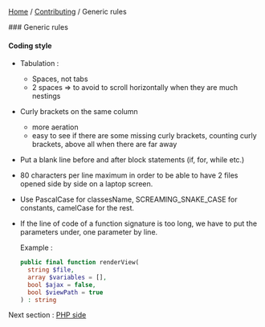 [Home](../../README.md) / [Contributing](../contributing.md) / Generic rules

### Generic rules

#### Coding style

- Tabulation :
    - Spaces, not tabs
    - 2 spaces => to avoid to scroll horizontally when they are much nestings

- Curly brackets on the same column
    - more aeration
    - easy to see if there are some missing curly brackets, counting curly brackets, above all when there are far away 

- Put a blank line before and after block statements (if, for, while etc.)

- 80 characters per line maximum in order to be able to have 2 files opened side by side on a laptop screen.

- Use PascalCase for classesName, SCREAMING_SNAKE_CASE for constants, camelCase for the rest.

- If the line of code of a function signature is too long, we have to put the parameters under, one parameter by line.

    Example : 
    
    ```php
    public final function renderView(
      string $file,
      array $variables = [],
      bool $ajax = false,
      bool $viewPath = true
    ) : string
    ```

Next section : [PHP side](php.md)